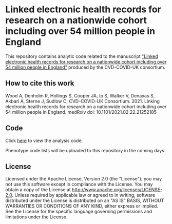 # Linked electronic health records for research on a nationwide cohort including over 54 million people in England

This repository contains analytic code related to the manuscript ["Linked electronic health records for research on a nationwide cohort including over 54 million people in England"](https://www.medrxiv.org/content/10.1101/2021.02.22.21252185v2) produced by the CVD-COVID-UK consortium.

## How to cite this work

Wood A, Denholm R, Hollings S, Cooper JA, Ip S, Walker V, Denaxas S, Akbari A, Sterne J, Sudlow C, CVD-COVID-UK Consortium. 2021. Linking electronic health records for research on a nationwide cohort including over 54 million people in England. medRxiv doi: 10.1101/2021.02.22.21252185

## Code

Click [here](https://github.com/BHFDSC/Linked-EHR-England-2021/tree/main/Code) to view the analysis code.

Phenotype code lists will be uploaded to this repository in the coming days.

## License

Licensed under the Apache License, Version 2.0 (the "License"); you may not use this software except in compliance with the License. You may obtain a copy of the License at http://www.apache.org/licenses/LICENSE-2.0. Unless required by applicable law or agreed to in writing, software distributed under the License is distributed on an "AS IS" BASIS, WITHOUT WARRANTIES OR CONDITIONS OF ANY KIND, either express or implied. See the License for the specific language governing permissions and limitations under the License.

